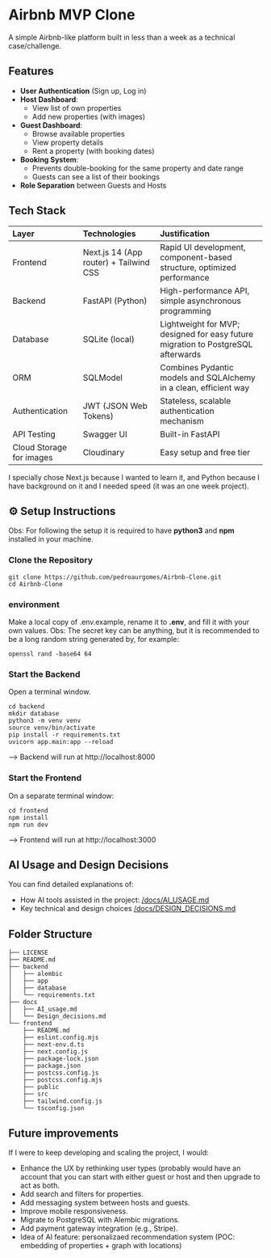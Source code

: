 # Airbnb MVP Clone

A simple Airbnb-like platform built in less than a week as a technical case/challenge.

## Features

- **User Authentication** (Sign up, Log in)
- **Host Dashboard**:
  - View list of own properties
  - Add new properties (with images)
- **Guest Dashboard**:
  - Browse available properties
  - View property details
  - Rent a property (with booking dates)
- **Booking System**:
  - Prevents double-booking for the same property and date range
  - Guests can see a list of their bookings
- **Role Separation** between Guests and Hosts

## Tech Stack

| Layer | Technologies | Justification |
|:---|:---|:---|
| Frontend | Next.js 14 (App router) + Tailwind CSS | Rapid UI development, component-based structure, optimized performance |
| Backend | FastAPI (Python) | High-performance API, simple asynchronous programming |
| Database | SQLite (local) | Lightweight for MVP; designed for easy future migration to PostgreSQL afterwards|
| ORM | SQLModel | Combines Pydantic models and SQLAlchemy in a clean, efficient way |
| Authentication | JWT (JSON Web Tokens) | Stateless, scalable authentication mechanism |
| API Testing | Swagger UI | Built-in FastAPI |
| Cloud Storage for images | Cloudinary | Easy setup and free tier|

I specially chose Next.js because I wanted to learn it, and Python because I have background on it and I needed speed (it was an one week project).

## ⚙️ Setup Instructions

Obs: For following the setup it is required to have **python3** and **npm** installed in your machine.

### **Clone the Repository**
```
git clone https://github.com/pedroaurgomes/Airbnb-Clone.git
cd Airbnb-Clone
```
### environment
Make a local copy of .env.example, rename it to **.env**, and fill it with your own values.
Obs: The secret key can be anything, but it is recommended to be a long random string generated by, for example:
```
openssl rand -base64 64
```

### Start the Backend

Open a terminal window.

```
cd backend
mkdir database
python3 -m venv venv
source venv/bin/activate
pip install -r requirements.txt
uvicorn app.main:app --reload
```
--> Backend will run at http://localhost:8000

### Start the Frontend

On a separate terminal window:

```
cd frontend
npm install
npm run dev
```
--> Frontend will run at http://localhost:3000



## AI Usage and Design Decisions
You can find detailed explanations of:
- How AI tools assisted in the project: [/docs/AI_USAGE.md](https://github.com/pedroaurgomes/Airbnb-Clone/blob/main/docs/AI_usage.md)
- Key technical and design choices [/docs/DESIGN_DECISIONS.md](https://github.com/pedroaurgomes/Airbnb-Clone/blob/main/docs/Design_decisions.md)

## Folder Structure
``` .
├── LICENSE
├── README.md
├── backend
│   ├── alembic
│   ├── app
│   ├── database
│   └── requirements.txt
├── docs
│   ├── AI_usage.md
│   └── Design_decisions.md
└── frontend
    ├── README.md
    ├── eslint.config.mjs
    ├── next-env.d.ts
    ├── next.config.js
    ├── package-lock.json
    ├── package.json
    ├── postcss.config.js
    ├── postcss.config.mjs
    ├── public
    ├── src
    ├── tailwind.config.js
    └── tsconfig.json
```

## Future improvements
If I were to keep developing and scaling the project, I would: 
- Enhance the UX by rethinking user types (probably would have an account that you can start with either guest or host and then upgrade to act as both.
- Add search and filters for properties.
- Add messaging system between hosts and guests.
- Improve mobile responsiveness.
- Migrate to PostgreSQL with Alembic migrations.
- Add payment gateway integration (e.g., Stripe).
- Idea of AI feature: personalizaed recommendation system (POC: embedding of properties + graph with locations)


